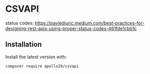 # CSVAPI

status codes: https://pavledjuric.medium.com/best-practices-for-designing-rest-apis-using-proper-status-codes-461fde1cbb1c

## Installation

Install the latest version with:

```sh
composer require apollo29/csvapi
```

